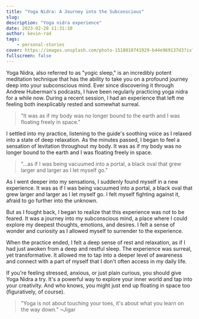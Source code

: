 ```yaml
---
title: "Yoga Nidra: A Journey into the Subconscious"
slug:
description: "Yoga nidra experience"
date: 2023-02-28 11:31:10
author: kevin-rad
tags: 
    - personal-stories
cover: https://images.unsplash.com/photo-1518010741929-b44e969137d3?ixlib=rb-1.2.1&ixid=eyJhcHBfaWQiOjEyMDd9&auto=format&fit=crop&w=1920&q=80
fullscreen: false
---
```

Yoga Nidra, also referred to as "yogic sleep," is an incredibly potent meditation technique that has the ability to take you on a profound journey deep into your subconscious mind. Ever since discovering it through Andrew Huberman's podcasts, I have been regularly practicing yoga nidra for a while now. During a recent session, I had an experience that left me feeling both inexplicably rested and somewhat surreal.

> "It was as if my body was no longer bound to the earth and I was
> floating freely in space."

I settled into my practice, listening to the guide's soothing voice as I relaxed into a state of deep relaxation. As the minutes passed, I began to feel a sensation of levitation throughout my body. It was as if my body was no longer bound to the earth and I was floating freely in space.

> "...as if I was being vacuumed into a portal, a black oval that
> grew larger and larger as I let myself go."

As I went deeper into my sensations, I suddenly found myself in a new experience. It was as if I was being vacuumed into a portal, a black oval that grew larger and larger as I let myself go. I felt myself fighting against it, afraid to go further into the unknown.

But as I fought back, I began to realize that this experience was not to be feared. It was a journey into my subconscious mind, a place where I could explore my deepest thoughts, emotions, and desires. I felt a sense of wonder and curiosity as I allowed myself to surrender to the experience.

When the practice ended, I felt a deep sense of rest and relaxation, as if I had just awoken from a deep and restful sleep. The experience was surreal, yet transformative. It allowed me to tap into a deeper level of awareness and connect with a part of myself that I don't often access in my daily life.

If you're feeling stressed, anxious, or just plain curious, you should give Yoga Nidra a try. It's a powerful way to explore your inner world and tap into your creativity. And who knows, you might just end up floating in space too (figuratively, of course). 

>"Yoga is not about touching your toes, 
>it's about what you learn on the way down."
>~Jigar



